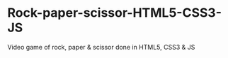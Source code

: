 # Rock-paper-scissor-HTML5-CSS3-JS
Video game of rock, paper &amp; scissor done in HTML5, CSS3 &amp; JS
